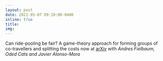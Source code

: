 ```yaml
---
layout: post
date: 2021-05-07 09:10:00-0400
inline: true
title:
img:
---
```


Can ride-pooling be fair? A game-theory approach for forming groups of co-travellers and splitting the costs now at [arXiv](https://arxiv.org/abs/2105.02669) with _Andres Fielbaum, Oded Cats and Javier Alonso-Mora_
